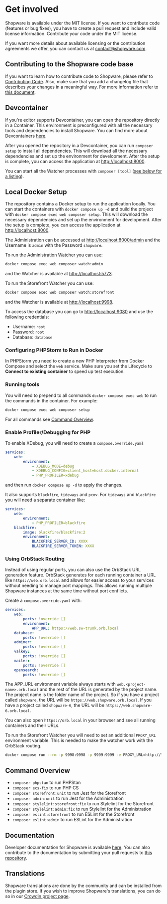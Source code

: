 # Get involved

Shopware is available under the MIT license. If you want to contribute code (features or bug fixes), you have to create a pull request and include valid license information. Contribute your code under the MIT license.

If you want more details about available licensing or the contribution agreements we offer, you can contact us at <contact@shopware.com>.

## Contributing to the Shopware code base
If you want to learn how to contribute code to Shopware, please refer to [Contributing Code](https://developer.shopware.com/docs/resources/guidelines/code/contribution.html).
Also, make sure that you add a changelog file that describes your changes in a meaningful way. For more information refer to [this document](https://github.com/shopware/shopware/blob/trunk/adr/2020-08-03-implement-new-changelog.md).

## Devcontainer

If you're editor supports Devcontainer, you can open the repository directly in a Container. This environment is preconfigured with all the necessary tools and dependencies to install Shopware. You can find more about Devcontainers [here](https://code.visualstudio.com/docs/devcontainers/containers).

After you opened the repository in a Devcontainer, you can run `composer setup` to install all dependencies. This will download all the necessary dependencies and set up the environment for development. After the setup is complete, you can access the application at [http://localhost:8000](http://localhost:8000).

You can start all the Watcher processes with `composer [tool]` ([see below for a listing](#command-overview)).

## Local Docker Setup

The repository contains a Docker setup to run the application locally. You can start the containers with `docker compose up -d` and build the project with `docker compose exec web composer setup`.
This will download the necessary dependencies and set up the environment for development. After the setup is complete, you can access the application at [http://localhost:8000](http://localhost:8000).

The Administration can be accessed at [http://localhost:8000/admin](http://localhost:8000/admin) and the Username is `admin` with the Password `shopware`.

To run the Administration Watcher you can use:

```bash
docker compose exec web composer watch:admin
```

and the Watcher is available at [http://localhost:5773](http://localhost:5773).

To run the Storefront Watcher you can use:

```bash
docker compose exec web composer watch:storefront
```

and the Watcher is available at [http://localhost:9998](http://localhost:9998).

To access the database you can go to [http://localhost:9080](http://localhost:9080) and use the following credentials:

- Username: `root`
- Password: `root`
- Database: `database`

### Configuring PHPStorm to Run in Docker

In PHPStorm you need to create a new PHP Interpreter from Docker Compose and select the `web` service.
Make sure you set the Lifecycle to **Connect to existing container** to speed up test execution.

### Running tools

You will need to prepend to all commands `docker compose exec web` to run the commands in the container. For example:

```bash
docker compose exec web composer setup
```

For all commands see [Command Overview](#command-overview).


### Enable Profiler/Debugging for PHP

To enable XDebug, you will need to create a `compose.override.yaml`

```yaml
services:
    web:
        environment:
            - XDEBUG_MODE=debug
            - XDEBUG_CONFIG=client_host=host.docker.internal
            - PHP_PROFILER=xdebug
```

and then run `docker compose up -d` to apply the changes.

It also supports `blackfire`, `tideways` and `pcov`. For `tideways` and `blackfire` you will need a separate container like:

```yaml
services:
    web:
        environment:
            - PHP_PROFILER=blackfire
    blackfire:
        image: blackfire/blackfire:2
        environment:
            BLACKFIRE_SERVER_ID: XXXX
            BLACKFIRE_SERVER_TOKEN: XXXX
```

### Using OrbStack Routing

Instead of using regular ports, you can also use the OrbStack URL generation feature. OrbStack generates for each running container a URL like `https://web.orb.local` and allows for easier access to your services without needing to manage port mappings.
This allows running multiple Shopware instances at the same time without port conflicts.

Create a `compose.override.yaml` with:

```yaml
services:
    web:
        ports: !override []
        environment:
            APP_URL: https://web.sw-trunk.orb.local
    database:
        ports: !override []
    adminer:
        ports: !override []
    valkey:
        ports: !override []
    mailer:
        ports: !override []
    opensearch:
        ports: !override []
```

The APP_URL environment variable always starts with `web.<project-name>.orb.local` and the rest of the URL is generated by the project name. The project name is the folder name of the project. So if you have a project called `shopware`, the URL will be `https://web.shopware.orb.local`. If you have a project called `shopware-6`, the URL will be `https://web.shopware-6.orb.local`.

You can also open `https://orb.local` in your browser and see all running containers and their URLs.

To run the Storefront Watcher you will need to set an additional `PROXY_URL` environment variable. This is needed to make the watcher work with the OrbStack routing.

```bash
docker compose run --rm -p 9998:9998 -p 9999:9999 -e PROXY_URL=http://localhost web composer watch:storefront
```

## Command Overview

- `composer phpstan` to run PHPStan
- `composer ecs-fix` to run PHP CS
- `composer storefront:unit` to run Jest for the Storefront
- `composer admin:unit` to run Jest for the Administration
- `composer stylelint:storefront:fix` to run Stylelint for the Storefront
- `composer stylelint:admin:fix` to run Stylelint for the Administration
- `composer eslint:storefront` to run ESLint for the Storefront
- `composer eslint:admin` to run ESLint for the Administration

## Documentation

Developer documentation for Shopware is available [here](https://developer.shopware.com/docs/). You can also contribute to the documentation by submitting your pull requests to [this repository](https://github.com/shopware/docs).

## Translations

Shopware translations are done by the community and can be installed from the plugin store. If you wish to improve Shopware's translations, you can do so in our [Crowdin project page](https://crowdin.com/project/shopware6).
